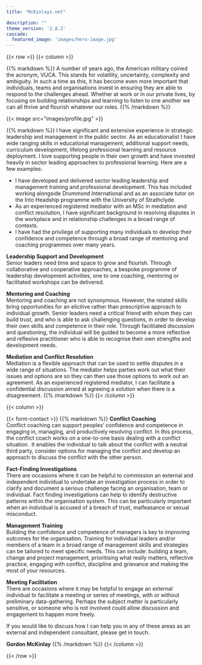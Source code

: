 ```yaml
---
title: "McKinlays.net"

description: ""
theme_version: '2.8.2'
cascade:
  featured_image: 'images/hero-image.jpg'
---
```


{{< row >}}
{{< column >}}

{{% markdown %}}
A number of years ago, the American military coined the acronym, VUCA. This stands for volatility, uncertainty, complexity and ambiguity. In such a time as this, it has become even more important that individuals, teams and organisations invest in ensuring they are able to respond to the challenges ahead. Whether at work or in our private lives, by focusing on building relationships and learning to listen to one another we can all thrive and flourish whatever our roles.
{{% /markdown %}}

{{< image src="images/profile.jpg" >}}

{{% markdown %}}
I have significant and extensive experience in strategic leadership and management in the public sector. As an educationalist I have wide ranging skills in educational management, additional support needs, curriculum development, lifelong professional learning and resource deployment. I love supporting people in their own growth and have invested heavily in sector leading approaches to professional learning. Here are a few examples:

* I have developed and delivered sector leading leadership and management training and professional development. This has included working alongside Drummond International and as an associate tutor on the Into Headship programme with the University of Strathclyde.
* As an experienced registered mediator with an MSc in mediation and conflict resolution, I have significant background in resolving disputes in the workplace and in relationship challenges in a broad range of contexts.
* I have had the privilege of supporting many individuals to develop their confidence and competence through a broad range of mentoring and coaching programmes over many years.

**Leadership Support and Development**  
Senior leaders need time and space to grow and flourish. Through collaborative and cooperative approaches, a bespoke programme of leadership development activities, one to one coaching, mentoring or facilitated workshops can be delivered.

**Mentoring and Coaching**  
Mentoring and coaching are not synonymous. However, the related skills bring opportunities for an elicitive rather than prescriptive approach to individual growth. Senior leaders need a critical friend with whom they can build trust, and who is able to ask challenging questions, in order to develop their own skills and competence in their role. Through facilitated discussion and questioning, the individual will be guided to become a more reflective and reflexive practitioner who is able to recognise their own strengths and development needs.

**Mediation and Conflict Resolution**  
Mediation is a flexible approach that can be used to settle disputes in a wide range of situations. The mediator helps parties work out what their issues and options are so they can then use those options to work out an agreement. As an experienced registered mediator, I can facilitate a confidential discussion aimed at agreeing a solution when there is a disagreement.
{{% /markdown %}}
{{< /column >}}

{{< column >}}

{{< form-contact >}}
{{% markdown %}}
**Conflict Coaching**  
Conflict coaching can support peoples’ confidence and competence in engaging in, managing, and productively resolving conflict. In this process, the conflict coach works on a one-to-one basis dealing with a conflict situation.  It enables the individual to talk about the conflict with a neutral third party, consider options for managing the conflict and develop an approach to discuss the conflict with the other person. 

**Fact-Finding Investigations**  
There are occasions where it can be helpful to commission an external and independent individual to undertake an investigation process in order to clarify and document a serious challenge facing an organisation, team or individual. Fact finding investigations can help to identify destructive patterns within the organisation system. This can be particularly important when an individual is accused of a breach of trust, malfeasance or sexual misconduct.

**Management Training**  
Building the confidence and competence of managers is key to improving outcomes for the organisation. Training for individual leaders and/or members of a team in a broad range of management skills and strategies can be tailored to meet specific needs. This can include: building a team, change and project management, prioritising what really matters, reflective practice, engaging with conflict, discipline and grievance and making the most of your resources.

**Meeting Facilitation**  
There are occasions where it may be helpful to engage an external individual to facilitate a meeting or series of meetings, with or without preliminary data-gathering. Perhaps the subject matter is particularly sensitive, or someone who is not involved could allow discussion and engagement to happen more freely.

If you would like to discuss how I can help you in any of these areas as an external and independent consultant, please get in touch.

**Gordon McKinlay**
{{% /markdown %}}
{{< /column >}}

{{< /row >}}
